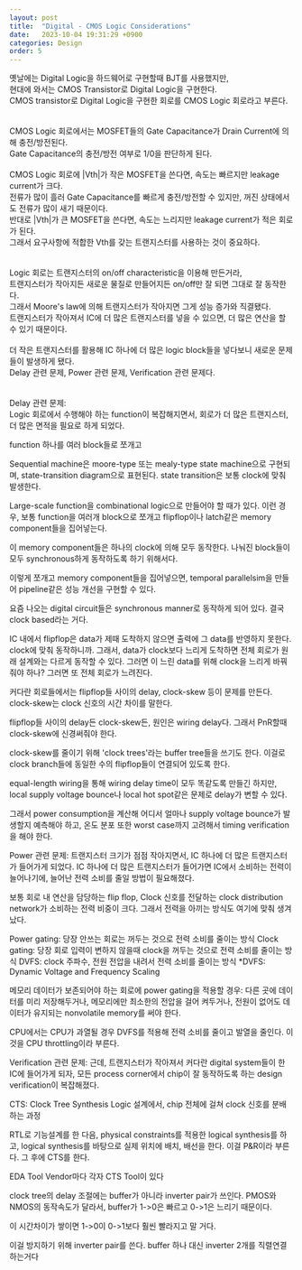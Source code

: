 ```yaml
---
layout: post
title:  "Digital - CMOS Logic Considerations"
date:   2023-10-04 19:31:29 +0900
categories: Design
order: 5
---
```


옛날에는 Digital Logic을 하드웨어로 구현할때 BJT를 사용했지만,<br>
현대에 와서는 CMOS Transistor로 Digital Logic을 구현한다.<br>
CMOS transistor로 Digital Logic을 구현한 회로를 CMOS Logic 회로라고 부른다.<br>
<br>
<br>
CMOS Logic 회로에서는 MOSFET들의 Gate Capacitance가 Drain Current에 의해 충전/방전된다.<br>
Gate Capacitance의 충전/방전 여부로 1/0을 판단하게 된다.<br>
<br>
CMOS Logic 회로에 |Vth|가 작은 MOSFET을 쓴다면, 속도는 빠르지만 leakage current가 크다.<br>
전류가 많이 흘러 Gate Capacitance를 빠르게 충전/방전할 수 있지만, 꺼진 상태에서도 전류가 많이 새기 때문이다.<br>
반대로 |Vth|가 큰 MOSFET을 쓴다면, 속도는 느리지만 leakage current가 적은 회로가 된다.<br>
그래서 요구사항에 적합한 Vth를 갖는 트랜지스터를 사용하는 것이 중요하다.<br>
<br>
<br>
Logic 회로는 트랜지스터의 on/off characteristic을 이용해 만든거라,<br>
트랜지스터가 작아지든 새로운 물질로 만들어지든 on/off만 잘 되면 그대로 잘 동작한다.<br>
그래서 Moore's law에 의해 트랜지스터가 작아지면 그게 성능 증가와 직결됐다.<br>
트랜지스터가 작아져서 IC에 더 많은 트랜지스터를 넣을 수 있으면, 더 많은 연산을 할 수 있기 때문이다.<br>
<br>
더 작은 트랜지스터를 활용해 IC 하나에 더 많은 logic block들을 넣다보니 새로운 문제들이 발생하게 됐다.<br>
Delay 관련 문제, Power 관련 문제, Verification 관련 문제다.<br>
<br>
<br>
Delay 관련 문제:<br>
Logic 회로에서 수행해야 하는 function이 복잡해지면서,
회로가 더 많은 트랜지스터, 더 많은 면적을 필요로 하게 되었다.


function 하나를 여러 block들로 쪼개고 


Sequential machine은 moore-type 또는 mealy-type state machine으로 구현되며, state-transition diagram으로 표현된다.
state transition은 보통 clock에 맞춰 발생한다.

Large-scale function을 combinational logic으로 만들어야 할 때가 있다.
이런 경우, 보통 function을 여러개 block으로 쪼개고 flipflop이나 latch같은 memory component들을 집어넣는다.

이 memory component들은 하나의 clock에 의해 모두 동작한다.
나눠진 block들이 모두 synchronous하게 동작하도록 하기 위해서다.

이렇게 쪼개고 memory component들을 집어넣으면, temporal parallelsim을 만들어 pipeline같은 성능 개선을 구현할 수 있다.

요즘 나오는 digital circuit들은 synchronous manner로 동작하게 되어 있다.
결국 clock based라는 거다.


IC 내에서 
flipflop은 data가 제때 도착하지 않으면 출력에 그 data를 반영하지 못한다. clock에 맞춰 동작하니까.
그래서, data가 clock보다 느리게 도착하면 전체 회로가 원래 설계와는 다르게 동작할 수 있다.
그러면 이 느린 data를 위해 clock을 느리게 바꿔줘야 하나? 그러면 또 전체 회로가 느려진다.

커다란 회로들에서는 flipflop들 사이의 delay, clock-skew 등이 문제를 만든다.
clock-skew는 clock 신호의 시간 차이를 말한다.

flipflop들 사이의 delay든 clock-skew든, 원인은 wiring delay다.
그래서 PnR할때 clock-skew에 신경써줘야 한다.

clock-skew를 줄이기 위해 'clock trees'라는 buffer tree들을 쓰기도 한다.
이걸로 clock branch들에 동일한 수의 flipflop들이 연결되어 있도록 한다.

equal-length wiring을 통해 wiring delay time이 모두 똑같도록 만들긴 하지만,
local supply voltage bounce나 local hot spot같은 문제로 delay가 변할 수 있다.

그래서 power consumption을 계산해 어디서 얼마나 supply voltage bounce가 발생할지 예측해야 하고,
온도 분포 또한 worst case까지 고려해서 timing verification을 해야 한다.







Power 관련 문제:
트랜지스터 크기가 점점 작아지면서, IC 하나에 더 많은 트랜지스터가 들어가게 되었다.
IC 하나에 더 많은 트랜지스터가 들어가면 IC에서 소비하는 전력이 늘어나기에,
늘어난 전력 소비를 줄일 방법이 필요해졌다.

보통 회로 내 연산을 담당하는 flip flop,
Clock 신호를 전달하는 clock distribution network가 소비하는 전력 비중이 크다.
그래서 전력을 아끼는 방식도 여기에 맞춰 생겨났다.

Power gating: 당장 안쓰는 회로는 꺼두는 것으로 전력 소비를 줄이는 방식
Clock gating: 당장 회로 입력이 변하지 않을때 clock을 꺼두는 것으로 전력 소비를 줄이는 방식
DVFS: clock 주파수, 전원 전압을 내려서 전력 소비를 줄이는 방식
*DVFS: Dynamic Voltage and Frequency Scaling

메모리 데이터가 보존되어야 하는 회로에 power gating을 적용할 경우:
다른 곳에 데이터를 미리 저장해두거나,
메모리에만 최소한의 전압을 걸어 켜두거나,
전원이 없어도 데이터가 유지되는 nonvolatile memory를 써야 한다.

CPU에서는 CPU가 과열될 경우 DVFS를 적용해 전력 소비를 줄이고 발열을 줄인다.
이것을 CPU throttling이라 부른다.



Verification 관련 문제:
근데, 트랜지스터가 작아져서 커다란 digital system들이 한 IC에 들어가게 되자,
모든 process corner에서 chip이 잘 동작하도록 하는 design verification이 복잡해졌다.



CTS: Clock Tree Synthesis
Logic 설계에서, chip 전체에 걸쳐 clock 신호를 분배하는 과정

RTL로 기능설계를 한 다음,
physical constraints를 적용한 logical synthesis를 하고,
logical synthesis를 바탕으로 실제 위치에 배치, 배선을 한다. 이걸 P&R이라 부른다.
그 후에 CTS를 한다.

EDA Tool Vendor마다 각자 CTS Tool이 있다

clock tree의 delay 조절에는 buffer가 아니라 inverter pair가 쓰인다.
PMOS와 NMOS의 동작속도가 달라서, buffer가 1->0은 빠르고 0->1은 느리기 때문이다.

이 시간차이가 쌓이면 1->0이 0->1보다 훨씬 빨라지고 말 거다.

이걸 방지하기 위해 inverter pair를 쓴다.
buffer 하나 대신 inverter 2개를 직렬연결하는거다

